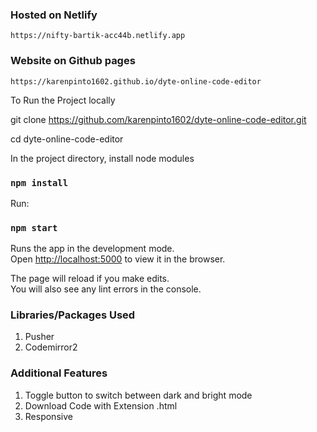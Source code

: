 ### Hosted on Netlify

    https://nifty-bartik-acc44b.netlify.app

### Website on Github pages

    https://karenpinto1602.github.io/dyte-online-code-editor


To Run the Project locally

 git clone https://github.com/karenpinto1602/dyte-online-code-editor.git
 
 cd dyte-online-code-editor


In the project directory, install node modules

### `npm install`

Run:

### `npm start`

Runs the app in the development mode.<br>
Open [http://localhost:5000](http://localhost:5000) to view it in the browser.

The page will reload if you make edits.<br>
You will also see any lint errors in the console.



### Libraries/Packages Used

1. Pusher
2. Codemirror2

### Additional Features

1. Toggle button to switch between dark and bright mode
2. Download Code with Extension .html
3. Responsive

